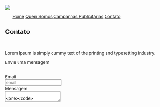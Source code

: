 <!DOCTYPE html>
<html lang="pt-br">
<head>
  <meta charset="UTF-8">
  <meta name="viewport" content="width=device-width, initial-scale=1.0">
  <link rel="stylesheet" href="css/home.css">
  <script src="js/index.js"></script>
  <title>TopFlow</title>
</head>
<body>
	<img id="img01" src="imagens/Modelo.jpg">
	<div class="cabecalho" >
	 <ul >
	    <a class="menu"href="home.html">Home</a>
	    <a class="menu" href="quemsomos.html">Quem Somos</a>
	    <a class="menu" href="campanhas.html" >Campanhas Publicitárias</a>
	    <a class="menu" href="contato.html" >Contato</a>
	  </ul>
	</div>
	<div class="text">
	  <h2 class="titulo" > Contato</h2> <br>
	  <img id="" src="">
	    <p class="parag01">
	    Lorem Ipsum is simply dummy text of the printing and typesetting industry. 
	  </p>
	  <form id="formulario">
	    <p >Envie uma mensagem </p><br>
	    Email<br>
	    <input type="text" placeholder="email"><br>
	    Mensagem<br>
	    <textarea >
	      
	    </textarea><br>
	    <input type="button" value="enviar">
	  </form>
	  
   </div>
</body>   
